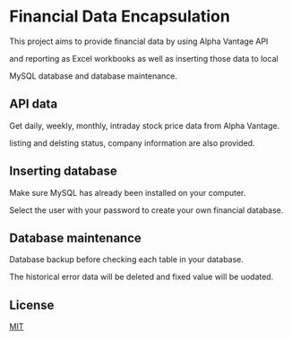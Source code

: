 # Financial Data Encapsulation

This project aims to provide financial data by using Alpha Vantage API 

and reporting as Excel workbooks as well as inserting those data to local 

MySQL database and database maintenance.

## API data

Get daily, weekly, monthly, intraday stock price data from Alpha Vantage.

listing and delsting status, company information are also provided.

## Inserting database

Make sure MySQL has already been installed on your computer.

Select the user with your password to create your own financial database.

## Database maintenance

Database backup before checking each table in your database.

The historical error data will be deleted and fixed value will be uodated.

## License
[MIT](https://choosealicense.com/licenses/mit/)